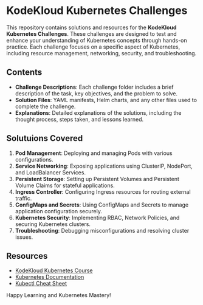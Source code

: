 # KodeKloud Kubernetes Challenges

This repository contains solutions and resources for the **KodeKloud Kubernetes Challenges**. These challenges are designed to test and enhance your understanding of Kubernetes concepts through hands-on practice. Each challenge focuses on a specific aspect of Kubernetes, including resource management, networking, security, and troubleshooting.

## Contents

- **Challenge Descriptions**: Each challenge folder includes a brief description of the task, key objectives, and the problem to solve.
- **Solution Files**: YAML manifests, Helm charts, and any other files used to complete the challenge.
- **Explanations**: Detailed explanations of the solutions, including the thought process, steps taken, and lessons learned.

## Solutuions Covered

1. **Pod Management**: Deploying and managing Pods with various configurations.
2. **Service Networking**: Exposing applications using ClusterIP, NodePort, and LoadBalancer Services.
3. **Persistent Storage**: Setting up Persistent Volumes and Persistent Volume Claims for stateful applications.
4. **Ingress Controller**: Configuring Ingress resources for routing external traffic.
5. **ConfigMaps and Secrets**: Using ConfigMaps and Secrets to manage application configuration securely.
6. **Kubernetes Security**: Implementing RBAC, Network Policies, and securing Kubernetes clusters.
7. **Troubleshooting**: Debugging misconfigurations and resolving cluster issues.

## Resources

- [KodeKloud Kubernetes Course](https://kodekloud.com/courses/kubernetes/)
- [Kubernetes Documentation](https://kubernetes.io/docs/)
- [Kubectl Cheat Sheet](https://kubernetes.io/docs/reference/kubectl/cheatsheet/)

Happy Learning and Kubernetes Mastery!
